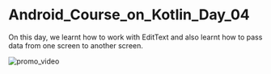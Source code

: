 # Android_Course_on_Kotlin_Day_04
On this day, we learnt how to work with EditText and also learnt how to pass data from one screen to another screen.


![promo_video](https://user-images.githubusercontent.com/75157104/231263050-d310c00a-bf57-48d7-9b6f-e71dbb28a065.gif)
